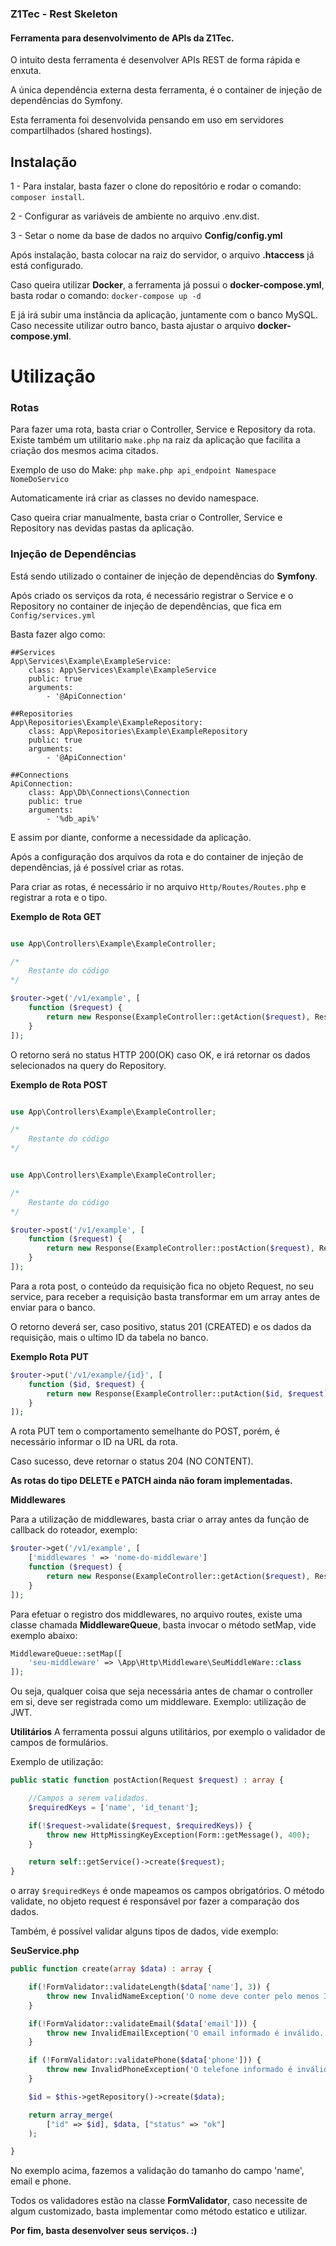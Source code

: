 ### Z1Tec - Rest Skeleton

#### Ferramenta para desenvolvimento de APIs da Z1Tec.

O intuito desta ferramenta é desenvolver APIs REST de forma rápida e enxuta.

A única dependência externa desta ferramenta, é o container de injeção de dependências do Symfony.

Esta ferramenta foi desenvolvida pensando em uso em servidores compartilhados (shared hostings).

## Instalação


1 - Para instalar, basta fazer o clone do repositório e rodar o comando:
`composer install`.

2 - Configurar as variáveis de ambiente no arquivo .env.dist.

3 - Setar o nome da base de dados no arquivo **Config/config.yml**

Após instalação, basta colocar na raiz do servidor, o arquivo **.htaccess** já está configurado.

Caso queira utilizar **Docker**, a ferramenta já possui o **docker-compose.yml**, basta rodar o comando:
`docker-compose up -d`

E já irá subir uma instância da aplicação, juntamente com o banco MySQL. Caso necessite utilizar outro banco, basta ajustar o arquivo **docker-compose.yml**.

# Utilização


### Rotas

Para fazer uma rota, basta criar o Controller, Service e Repository da rota. Existe também um utilitario `make.php` na raiz da aplicação que facilita a criação dos mesmos acima citados.

Exemplo de uso do Make:
`php make.php api_endpoint Namespace NomeDoServico`

Automaticamente irá criar as classes no devido namespace.

Caso queira criar manualmente, basta criar o Controller, Service e Repository nas devidas pastas da aplicação.

### Injeção de Dependências

Está sendo utilizado o container de injeção de dependências do **Symfony**.

Após criado os serviços da rota, é necessário registrar o Service e o Repository no container de injeção de dependências, que fica em `Config/services.yml`

Basta fazer algo como:

    ##Services
    App\Services\Example\ExampleService:
        class: App\Services\Example\ExampleService
        public: true
        arguments:            
            - '@ApiConnection'
            
    ##Repositories
    App\Repositories\Example\ExampleRepository:
        class: App\Repositories\Example\ExampleRepository
        public: true
        arguments:            
            - '@ApiConnection'

    ##Connections
    ApiConnection:
        class: App\Db\Connections\Connection
        public: true
        arguments:            
            - '%db_api%'

E assim por diante, conforme a necessidade da aplicação.

Após a configuração dos arquivos da rota e do container de injeção de dependências, já é possível criar as rotas.

Para criar as rotas, é necessário ir no arquivo `Http/Routes/Routes.php` e registrar a rota e o tipo.

**Exemplo de Rota GET**


```php

use App\Controllers\Example\ExampleController;

/*
    Restante do código
*/

$router->get('/v1/example', [
    function ($request) {
        return new Response(ExampleController::getAction($request), Response::OK);
    }
]);

```

O retorno será no status HTTP 200(OK) caso OK, e irá retornar os dados selecionados na query do Repository.

**Exemplo de Rota POST**

```php

use App\Controllers\Example\ExampleController;

/*
    Restante do código
*/


use App\Controllers\Example\ExampleController;

/*
    Restante do código
*/

$router->post('/v1/example', [
    function ($request) {
        return new Response(ExampleController::postAction($request), Response::CREATED);
    }
]);


```
Para a rota post, o conteúdo da requisição fica no objeto Request, no seu service, para receber a requisição basta transformar em um array antes de enviar para o banco.

O retorno deverá ser, caso positivo, status 201 (CREATED) e os dados da requisição, mais o ultimo ID da tabela no banco.

**Exemplo Rota PUT**

```php
$router->put('/v1/example/{id}', [
    function ($id, $request) {
        return new Response(ExampleController::putAction($id, $request), Response::NO_CONTENT);
    }
]);

```

A rota PUT tem o comportamento semelhante do POST, porém, é necessário informar o ID na URL da rota.

Caso sucesso, deve retornar o status 204 (NO CONTENT).

**As rotas do tipo DELETE e PATCH ainda não foram implementadas.**


**Middlewares**

Para a utilização de middlewares, basta criar o array antes da função de callback do roteador, exemplo:

```php
$router->get('/v1/example', [
    ['middlewares ' => 'nome-do-middleware']
    function ($request) {
        return new Response(ExampleController::getAction($request), Response::OK);
    }
]);

```

Para efetuar o registro dos middlewares, no arquivo routes, existe uma classe chamada **MiddlewareQueue**, basta invocar o método setMap, vide exemplo abaixo:

```php
MiddlewareQueue::setMap([
    'seu-middleware' => \App\Http\Middleware\SeuMiddleWare::class
]);

```

Ou seja, qualquer coisa que seja necessária antes de chamar o controller em si, deve ser registrada como um middleware.
Exemplo: utilização de JWT.

**Utilitários**
A ferramenta possui alguns utilitários, por exemplo o validador de campos de formulários.

Exemplo de utilização:

```php
public static function postAction(Request $request) : array {

    //Campos a serem validados.
    $requiredKeys = ['name', 'id_tenant'];

    if(!$request->validate($request, $requiredKeys)) {
        throw new HttpMissingKeyException(Form::getMessage(), 400);
    }

    return self::getService()->create($request);
}
```

o array `$requiredKeys` é onde mapeamos os campos obrigatórios. 
O método validate, no objeto request é responsável por fazer a comparação dos dados.

Também, é possível validar alguns tipos de dados, vide exemplo:

**SeuService.php**
```php
public function create(array $data) : array {

    if(!FormValidator::validateLength($data['name'], 3)) {
        throw new InvalidNameException('O nome deve conter pelo menos 3 caracteres.', 400);
    }

    if(!FormValidator::validateEmail($data['email'])) {
        throw new InvalidEmailException('O email informado é inválido.', 400);
    }

    if (!FormValidator::validatePhone($data['phone'])) {
        throw new InvalidPhoneException('O telefone informado é inválido.', 400);
    } 

    $id = $this->getRepository()->create($data);

    return array_merge(
        ["id" => $id], $data, ["status" => "ok"]
    );

}
```

No exemplo acima, fazemos a validação do tamanho do campo 'name', email e phone.

Todos os validadores estão na classe **FormValidator**, caso necessite de algum customizado, basta implementar como método estatico e utilizar.


**Por fim, basta desenvolver seus serviços. :)**
